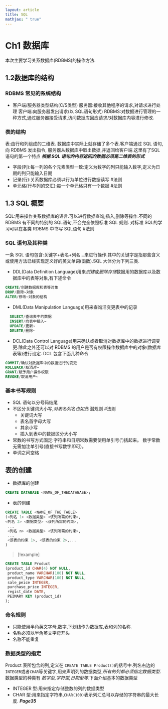 ```yaml
---
layout: article
title: SQL
mathjax: " true"
---
```

# Ch1 数据库
本次主要学习关系数据库(RDBMS)的操作方法.
## 1.2数据库的结构
### RDBMS 常见的系统结构
- 客户端/服务器类型结构(C/S类型)
服务器:接收其他程序的请求,对请求进行处理
客户端:向服务器发出请求(以 SQL语句形式)
RDBMS:对数据进行管理的一种方式,通过服务器接受请求,访问数据库回应请求/对数据库内容进行修改.
### 表的结构
表:由行和列组成的二维表.
数据库中实际上就存储了多个表.客户端通过 SQL 语句,向 RDBMS 发出指令, 服务器从数据库中取出数据,并返回给客户端.这里有了SQL 语句的第一个特点
***根据 SQL 语句的内容返回的数据必须是二维表的形式***
- 字段(列):每一列的各个元素类型一致:定义为数字的列只能输入数字,定义为日期的列只能输入日期
- 记录(行):关系数据库必须以行为单位进行数据读写
  #法则
- 单元格(行与列的交汇):每一个单元格只有一个数据
  #法则
## 1.3 SQL 概要
SQL:用来操作关系数据库的语言.可以进行数据查询,插入,删除等操作.不同的 RDBMS 有不同的特别的 SQL语句,不会完全依照标准 SQL 规则.
对标准 SQL的学习可以在各类 RDBMS 中书写 SQL语句
#法则
### SQL 语句及其种类
一条 SQL 语句包含:关键字+表名+列名...来进行操作.其中的关键字是指那些含义或使用方法已经实现定义好的英文单词(函数).SQL
大体分为下列三类.
- DDL(Data Definition Language)用来*创建*或*删除存储*数据用的数据库以及数据库中的表等对象,有下述命令
```sql
CREATE/创建数据库和表等对象
DROP/删除~对象
ALTER/修改~对象的结构
```
-  DML(Data Manipulation Language)用来查询活变更表中的记录
```sql
  SELECT/查询表中的数据
  INSERT/向表中插入~
  UPDATE/更新~
  DELETE/删除~
```
- DCL(Data Control Language)用来确认或者取消对数据库中的数据进行调变更.除此之外还可以对 RDBMS 的用户是否有权限操作数据库中的对象(数据库表等)进行设定. DCL 包含下面几种命令
```sql
COMMIT/确认对数据库中的数据进行的变更
ROLLBACK/取消对~
GRANT/赋予用户操作权限
REVOKE/取消用户~
```

### 基本书写规则
- SQL 语句以分号码结尾
- 不区分关键词大小写,*对表名列名也如此*
  潜规则
  #法则 
  - 关键词大写
  - 表名首字母大写
  - 其余小写
  - 插入到表中的数据区分大小写
- 常数的书写方式固定:字符串和日期常数需要使用单引号(')括起来。 数字常数无需加注单引号(直接书写数字即可)。
- 单词之间空格 
## 表的创建

- 数据库的创建
```sql
CREATE DATABASE <NAME_OF_THEDATABASE>;
```
- 表的创建
```SQL
CREATE TABLE <NAME_OF_THE_TABLE>
(<列名 1> <数据类型> <该列所需的约束>,
<列名 2> <数据类型> <该列所需的约束>,
 ...
 <列名 n> <数据类型> <该列所需的约束>,
 ...
 <该表的约束 1>, <该表的约束 2>,...
)
```
>[!example]
>
```sql
CREATE TABLE Product
(product_id CHAR(4) NOT NULL,
 product_name VARCHAR(100) NOT NULL,
 product_type VARCHAR(100) NOT NULL,
 sale_peice INTEGER,
 purchase_price INTEGER,
 regist_date DATE,
 PEIMARY KEY (product_id)
);
```
### 命名规则
- 只能使用半角英文字母,数字,下划线作为数据库,表和列的名称.
- 名称必须以半角英文字母开头
- 名称不能重复
### 数据类型的指定
Product 表所包含的列,定义在 `CREATE TABLE Product()`的括号中.列名右边的 `INTEGER`或者`CHAR`等关键字,用来声明列的数据类型,*所有的列都必须指定数据类型*.数据类型的种类有  *数字型,字符型,日期型等*.下面介绍基本的数据类型
- INTEGER 型:用来指定存储整数的列的数据类型
- CHAR 型:用来指定字符串,`CHAR(100)`表示列汇总可以存储的字符串的最大长度.
  ***Page35***
  
  




